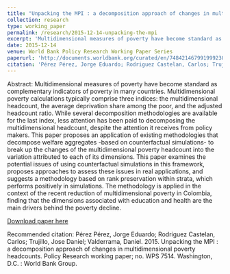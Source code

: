 ```yaml
---
title: "Unpacking the MPI : a decomposition approach of changes in multidimensional poverty headcounts"
collection: research
type: working_paper
permalink: /research/2015-12-14-unpacking-the-mpi
excerpt: 'Multidimensional measures of poverty have become standard as complementary indicators of poverty in many countries. Multidimensional poverty calculations typically  comprise three indices: the multidimensional headcount, the average deprivation share among the poor, and the adjusted headcount ratio. While several decomposition methodologies are available for the last index, less attention has been paid to decomposing the multidimensional headcount, despite the attention it receives from policy makers. This paper proposes an application of existing methodologies that decompose welfare aggregates -based on ...'
date: 2015-12-14
venue: World Bank Policy Research Working Paper Series
paperurl: 'http://documents.worldbank.org/curated/en/748421467991999230/Unpacking-the-MPI-a-decomposition-approach-of-changes-in-multidimensional-poverty-headcounts'
citation: 'Pérez Pérez, Jorge Eduardo; Rodriguez Castelan, Carlos; Trujillo, Jose Daniel; Valderrama, Daniel. 2015. Unpacking the MPI : a decomposition approach of changes in multidimensional poverty headcounts. Policy Research working paper; no. WPS 7514. Washington, D.C. : World Bank Group.'
---
```

Abstract: Multidimensional measures of poverty have become standard as complementary indicators of poverty in many countries. Multidimensional poverty calculations typically  comprise three indices: the multidimensional headcount, the average deprivation share among the poor, and the adjusted headcount ratio. While several decomposition methodologies are available for the last index, less attention has been paid to decomposing the multidimensional headcount, despite the attention it receives from policy makers. This paper proposes an application of existing methodologies that decompose welfare aggregates -based on counterfactual simulations- to break up the changes of the multidimensional poverty headcount into the variation attributed to each of its dimensions. This paper examines the potential issues of using counterfactual simulations in this framework, proposes approaches to assess these issues in real applications, and suggests a methodology based on rank preservation within strata, which performs positively in simulations. The methodology is applied in the context of the recent reduction of multidimensional poverty in Colombia, finding that the dimensions associated with education and health are the main drivers behind the poverty decline.

[Download paper here](http://documents.worldbank.org/curated/en/748421467991999230/Unpacking-the-MPI-a-decomposition-approach-of-changes-in-multidimensional-poverty-headcounts)

Recommended citation: Pérez Pérez, Jorge Eduardo; Rodriguez Castelan, Carlos; Trujillo, Jose Daniel; Valderrama, Daniel. 2015. Unpacking the MPI : a decomposition approach of changes in multidimensional poverty headcounts. Policy Research working paper; no. WPS 7514. Washington, D.C. : World Bank Group.